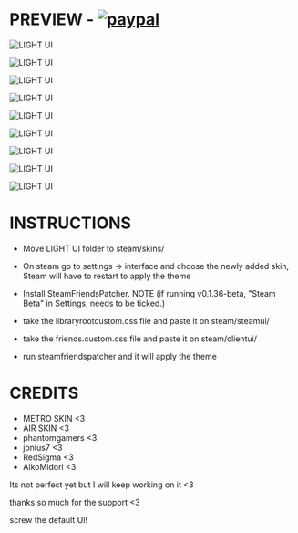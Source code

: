 # PREVIEW - [![paypal](https://i.imgur.com/STidKfu.png)](https://www.paypal.com/donate?hosted_button_id=3ZF6GWCRZEVUC)

![LIGHT UI](https://i.imgur.com/YabnX7y.png)

![LIGHT UI](https://i.imgur.com/QxdaBEX.png)

![LIGHT UI](https://i.imgur.com/Mp39wfp.png)

![LIGHT UI](https://i.imgur.com/7Em6kqJ.png)

![LIGHT UI](https://i.imgur.com/iTTOT3q.png)

![LIGHT UI](https://i.imgur.com/VMD2aZt.png)

![LIGHT UI](https://i.imgur.com/pxdiXhC.png)

![LIGHT UI](https://i.imgur.com/0bjNL3o.png)

![LIGHT UI](https://media.giphy.com/media/0Ar6OuLLCNriyjYN3F/giphy.gif)




# INSTRUCTIONS
* Move LIGHT UI folder to steam/skins/

* On steam go to settings -> interface and choose the newly added skin,
Steam will have to restart to apply the theme

* Install SteamFriendsPatcher. NOTE (if running v0.1.36-beta, "Steam Beta" in Settings, needs to be ticked.) 

* take the libraryrootcustom.css file and paste it on steam/steamui/
* take the friends.custom.css file and paste it on steam/clientui/
* run steamfriendspatcher and it will apply the theme

# CREDITS
* METRO SKIN <3
* AIR SKIN <3
* phantomgamers <3
* jonius7 <3
* RedSigma <3
* AikoMidori <3

Its not perfect yet but I will keep working on it <3

thanks so much for the support <3

screw the default UI!
